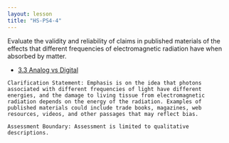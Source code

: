 ```yaml
---
layout: lesson
title: "HS-PS4-4"
---
```

<script src="https://cdn.mathjax.org/mathjax/latest/MathJax.js?config=TeX-AMS-MML_HTMLorMML" type="text/javascript"></script>

<!--<center>
<img src="images/pt-row-col.png" alt="drawing" width="90%"/>
</center>
-->
Evaluate the validity and reliability of claims in published materials of the effects that different frequencies of electromagnetic radiation have when absorbed by matter.

  * [3.3 Analog vs Digital](/edu-iprs/3.3-analog-digital)
<!--more-->

    Clarification Statement: Emphasis is on the idea that photons associated with different frequencies of light have different energies, and the damage to living tissue from electromagnetic radiation depends on the energy of the radiation. Examples of published materials could include trade books, magazines, web resources, videos, and other passages that may reflect bias.

    Assessment Boundary: Assessment is limited to qualitative descriptions.
